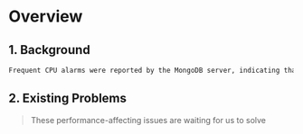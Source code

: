# Overview

## 1. Background

```markdown
Frequent CPU alarms were reported by the MongoDB server, indicating that its performance needed to be optimized
```


## 2. Existing Problems
> These performance-affecting issues are waiting for us to solve